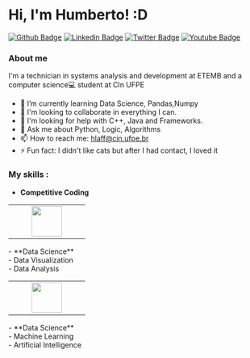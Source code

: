 # Hi, I'm Humberto! :D

[![Github Badge](https://img.shields.io/badge/-Github-000?style=flat-square&logo=Github&logoColor=white&link=https://github.com/hlaff147)](https://github.com/hlaff147)
[![Linkedin Badge](https://img.shields.io/badge/-LinkedIn-blue?style=flat-square&logo=Linkedin&logoColor=white&link=https://www.linkedin.com/in/hlaff/)](https://www.linkedin.com/in/hlaff/)
[![Twitter Badge](https://img.shields.io/badge/-Twitter-1ca0f1?style=flat-square&labelColor=1ca0f1&logo=twitter&logoColor=white&link=https://twitter.com/Humbertto006)](https://twitter.com/Humbertto006)
[![Youtube Badge](https://img.shields.io/badge/-YouTube-ff0000?style=flat-square&labelColor=ff0000&logo=youtube&logoColor=white&link=https://www.youtube.com/channel/UCVvviR4KQTctIGx3CXXlRbw)](https://www.youtube.com/channel/UCVvviR4KQTctIGx3CXXlRbw)

### About me
I'm a technician in systems analysis and development at ETEMB and a computer science💻 student at CIn UFPE

- 🌱 I’m currently learning Data Science, Pandas,Numpy
- 👯 I'm looking to collaborate in everything I can.
- 🤔 I'm looking for help with C++, Java and Frameworks.
- 💬 Ask me about Python, Logic, Algorithms
- 📫 How to reach me: hlaff@cin.ufpe.br
- ⚡ Fun fact: I didn't like cats but after I had contact, I loved it

### My skills :
- **Competitive Coding**
<table>
<tbody>
 <tr>
<td align="center" width="50%">
<img height=60px src="https://www.vectorlogo.zone/logos/python/python-ar21.svg"> 
</td>
  </tr>
</tbody>
</table>
- **Data Science**<br />
  - Data Visualization<br />
  - Data Analysis
 <table>
<tbody>
 <tr>
<td align="center" width="50%">
<img height=60px src="https://www.vectorlogo.zone/logos/python/python-ar21.svg"> 
</td>
</tr>
</tbody>
</table>
 - **Data Science**<br />
   - Machine Learning<br />
   - Artificial Intelligence<br />
